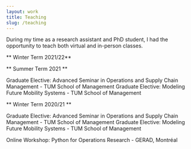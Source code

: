```yaml
---
layout: work
title: Teaching
slug: /teaching
---
```


During my time as a research assistant and PhD student, I had the opportunity to teach both virtual and in-person classes.

** Winter Term 2021/22**

** Summer Term 2021 **

Graduate Elective: Advanced Seminar in Operations and Supply Chain Management - TUM School of Management
Graduate Elective: Modeling Future Mobility Systems - TUM School of Management

** Winter Term 2020/21 **

Graduate Elective: Advanced Seminar in Operations and Supply Chain Management - TUM School of Management
Graduate Elective: Modeling Future Mobility Systems - TUM School of Management

Online Workshop: Python for Operations Research - GERAD, Montréal  
<br />
